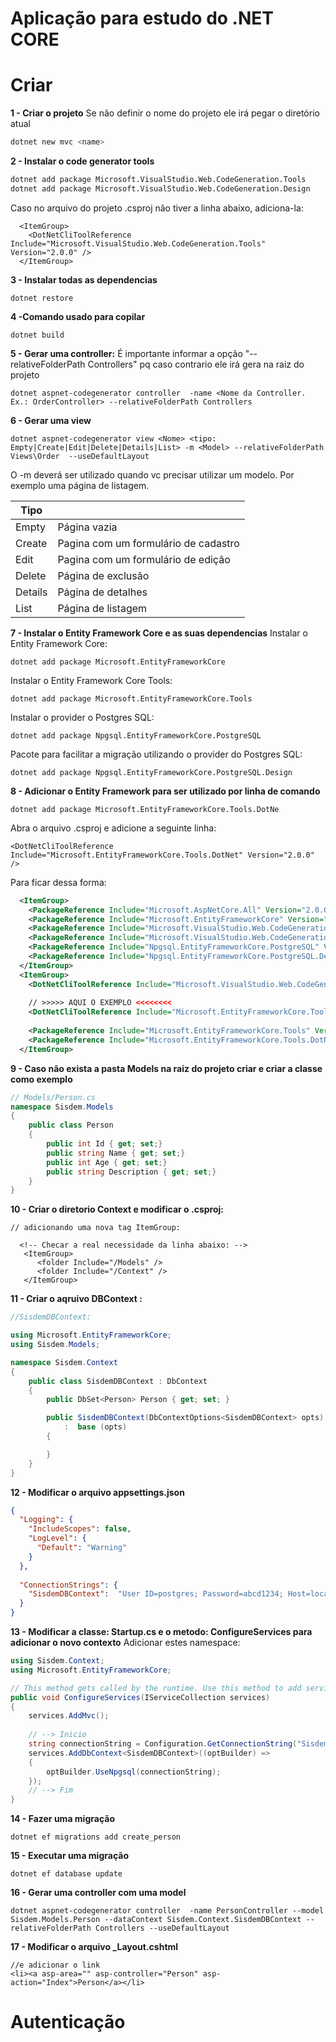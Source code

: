 # Aplicação para estudo do .NET CORE

# Criar
**1 - Criar o projeto**
Se não definir o nome do projeto ele irá pegar o diretório atual
```sh
dotnet new mvc <name> 
```

**2 - Instalar o code generator tools**
```sh
dotnet add package Microsoft.VisualStudio.Web.CodeGeneration.Tools
dotnet add package Microsoft.VisualStudio.Web.CodeGeneration.Design
```
Caso no arquivo do projeto .csproj não tiver a linha abaixo, adiciona-la:
```
  <ItemGroup>
    <DotNetCliToolReference Include="Microsoft.VisualStudio.Web.CodeGeneration.Tools" Version="2.0.0" />
  </ItemGroup>
```  

**3 - Instalar todas as dependencias**
```
dotnet restore
```
**4 -Comando usado para copilar**
```
dotnet build 
```
**5 - Gerar uma controller:**
É importante informar a opção "--relativeFolderPath Controllers" pq caso contrario ele irá gera na raiz do projeto
```
dotnet aspnet-codegenerator controller  -name <Nome da Controller. Ex.: OrderController> --relativeFolderPath Controllers
```
**6 - Gerar uma view**
```
dotnet aspnet-codegenerator view <Nome> <tipo: Empty|Create|Edit|Delete|Details|List> -m <Model> --relativeFolderPath Views\Order  --useDefaultLayout
```
O -m deverá ser utilizado quando vc precisar utilizar um modelo. Por exemplo uma página de listagem.

| Tipo |  |
| ------ | ------ |
| Empty | Página vazia |
| Create | Pagina com um formulário de cadastro |
| Edit |  Pagina com um formulário de edição |
| Delete | Página de exclusão |
| Details | Página de detalhes |
| List | Página de listagem |

**7 - Instalar o Entity Framework Core e as suas dependencias**
Instalar o Entity Framework Core:
```
dotnet add package Microsoft.EntityFrameworkCore
```
Instalar o Entity Framework Core Tools:
```
dotnet add package Microsoft.EntityFrameworkCore.Tools
```

Instalar o provider o Postgres SQL:
```
dotnet add package Npgsql.EntityFrameworkCore.PostgreSQL
```

Pacote para facilitar a migração utilizando o provider do Postgres SQL:
```
dotnet add package Npgsql.EntityFrameworkCore.PostgreSQL.Design
```
**8 - Adicionar o Entity Framework para ser utilizado por linha de comando**
```
dotnet add package Microsoft.EntityFrameworkCore.Tools.DotNe
```

Abra o arquivo <Nome do Projeto>.csproj e adicione a seguinte linha:
```
<DotNetCliToolReference Include="Microsoft.EntityFrameworkCore.Tools.DotNet" Version="2.0.0" />
```
Para ficar dessa forma:
```xml
  <ItemGroup>
    <PackageReference Include="Microsoft.AspNetCore.All" Version="2.0.0" />
    <PackageReference Include="Microsoft.EntityFrameworkCore" Version="2.0.0" />
    <PackageReference Include="Microsoft.VisualStudio.Web.CodeGeneration.Design" Version="2.0.0" />
    <PackageReference Include="Microsoft.VisualStudio.Web.CodeGeneration.Tools" Version="2.0.0" />
    <PackageReference Include="Npgsql.EntityFrameworkCore.PostgreSQL" Version="2.0.0" />
    <PackageReference Include="Npgsql.EntityFrameworkCore.PostgreSQL.Design" Version="1.1.1" />
  </ItemGroup>
  <ItemGroup>
    <DotNetCliToolReference Include="Microsoft.VisualStudio.Web.CodeGeneration.Tools" Version="2.0.0" />
  
	// >>>>> AQUI O EXEMPLO <<<<<<<<
	<DotNetCliToolReference Include="Microsoft.EntityFrameworkCore.Tools.DotNet" Version="2.0.0" />
    
    <PackageReference Include="Microsoft.EntityFrameworkCore.Tools" Version="2.0.0" />
    <PackageReference Include="Microsoft.EntityFrameworkCore.Tools.DotNet" Version="2.0.0" />
  </ItemGroup>	
```  

**9 -  Caso não exista a pasta Models na raiz do projeto criar e criar a classe como exemplo**
```csharp
// Models/Person.cs
namespace Sisdem.Models
{
    public class Person
    {
        public int Id { get; set;}
        public string Name { get; set;}
        public int Age { get; set;}
        public string Description { get; set;}
    }
}
``` 



**10 - Criar o diretorio Context e modificar o <Nome do Projeto>.csproj:**
``` 
// adicionando uma nova tag ItemGroup:

  <!-- Checar a real necessidade da linha abaixo: -->
   <ItemGroup>
      <folder Include="/Models" />
      <folder Include="/Context" />
   </ItemGroup>
``` 

**11 - Criar o aqruivo DBContext :**
```csharp 
//SisdemDBContext:

using Microsoft.EntityFrameworkCore;
using Sisdem.Models;

namespace Sisdem.Context
{
    public class SisdemDBContext : DbContext
    {
        public DbSet<Person> Person { get; set; }

        public SisdemDBContext(DbContextOptions<SisdemDBContext> opts)  
            :  base (opts)
        {

        }
    }
}  
```

**12 - Modificar o arquivo appsettings.json**
```json 
{
  "Logging": {
    "IncludeScopes": false,
    "LogLevel": {
      "Default": "Warning"
    }
  },
  
  "ConnectionStrings": {
    "SisdemDBContext":  "User ID=postgres; Password=abcd1234; Host=localhost; Port=5432; Database=Sisdem"
  }
}
``` 
**13 - Modificar a classe: Startup.cs e o metodo: ConfigureServices para adicionar o novo contexto**
Adicionar estes namespace:
```csharp 
using Sisdem.Context;
using Microsoft.EntityFrameworkCore;
``` 

```csharp
// This method gets called by the runtime. Use this method to add services to the container.
public void ConfigureServices(IServiceCollection services)
{
    services.AddMvc();
	
	// --> Inicio
    string connectionString = Configuration.GetConnectionString("SisdemDBContext");
    services.AddDbContext<SisdemDBContext>((optBuilder) => 
    {
        optBuilder.UseNpgsql(connectionString);
    });
	// --> Fim
}
```   
**14 - Fazer uma migração**	
``` 
dotnet ef migrations add create_person
``` 
**15 - Executar uma migração**
``` 
dotnet ef database update
``` 

**16 - Gerar uma controller com uma model**
``` 
dotnet aspnet-codegenerator controller  -name PersonController --model Sisdem.Models.Person --dataContext Sisdem.Context.SisdemDBContext --relativeFolderPath Controllers --useDefaultLayout
``` 
**17 - Modificar o arquivo _Layout.cshtml**
``` 
//e adicionar o link                     
<li><a asp-area="" asp-controller="Person" asp-action="Index">Person</a></li>
``` 

# Autenticação
